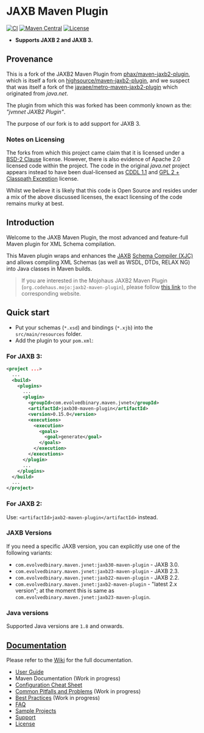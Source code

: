 # JAXB Maven Plugin

[![CI](https://github.com/evolvedbinary/maven-jaxb2-plugin/workflows/CI/badge.svg)](https://github.com/evolvedbinary/jvnet-jaxb-maven-plugin/actions?query=workflow%3ACI)
[![Maven Central](https://img.shields.io/maven-central/v/com.evolvedbinary.maven.jvnet/jaxb-maven-plugin-project.svg?label=Maven%20Central)](https://search.maven.org/search?q=g:%22com.evolvedbinary.maven.jvnet%22%20AND%20a:%22jaxb-maven-plugin-project%22)
[![License](https://img.shields.io/badge/license-BSD%202-blue.svg)](https://opensource.org/licenses/BSD-2-Clause)

* **Supports JAXB 2 and JAXB 3.**

## Provenance
This is a fork of the JAXB2 Maven Plugin from [phax/maven-jaxb2-plugin](https://github.com/phax/maven-jaxb2-plugin),
which is itself a fork on [highsource/maven-jaxb2-plugin](https://github.com/highsource/maven-jaxb2-plugin), and we suspect
that was itself a fork of the [javaee/metro-maven-jaxb2-plugin](https://github.com/javaee/metro-maven-jaxb2-plugin) which originated
from *java.net*.

The plugin from which this was forked has been commonly known as the: *"jvmnet JAXB2 Plugin"*.

The purpose of our fork is to add support for JAXB 3.

### Notes on Licensing
The forks from which this project came claim that it is licensed under a [BSD-2 Clause](https://opensource.org/licenses/BSD-2-Clause) license.
However, there is also evidence of Apache 2.0 licensed code within the project. The code in the original
*java.net* project appears instead to have been dual-licensed as [CDDL 1.1](https://spdx.org/licenses/CDDL-1.1.html) and [GPL 2 + Classpath Exception](https://openjdk.java.net/legal/gplv2+ce.html) license.

Whilst we believe it is likely that this code is Open Source and resides under a mix of the above discussed licenses, the exact licensing of
the code remains murky at best. 

## Introduction

Welcome to the JAXB Maven Plugin, the most advanced and feature-full Maven plugin for XML Schema compilation.

This Maven plugin wraps and enhances the [JAXB](https://jaxb.java.net/) [Schema Compiler (XJC)](http://docs.oracle.com/javase/6/docs/technotes/tools/share/xjc.html) and allows
compiling XML Schemas (as well as WSDL, DTDs, RELAX NG) into Java classes in Maven builds.

> If you are interested in the Mojohaus JAXB2 Maven Plugin (`org.codehaus.mojo:jaxb2-maven-plugin`),
> please follow [this link](https://github.com/mojohaus/jaxb2-maven-plugin) to the corresponding website.

## Quick start

* Put your schemas (`*.xsd`) and bindings (`*.xjb`) into the `src/main/resources` folder.
* Add the plugin to your `pom.xml`:

### For JAXB 3:
```xml
<project ...>
  ...
  <build>
    <plugins>
      ...
      <plugin>
        <groupId>com.evolvedbinary.maven.jvnet</groupId>
        <artifactId>jaxb30-maven-plugin</artifactId>
        <version>0.15.0</version>
        <executions>
          <execution>
            <goals>
              <goal>generate</goal>
            </goals>
          </execution>
        </executions>
      </plugin>
      ...
    </plugins>
  </build>
  ...
</project>
```

### For JAXB 2:
Use: `<artifactId>jaxb2-maven-plugin</artifactId>` instead.

### JAXB Versions

If you need a specific JAXB version, you can explicitly use one of the following variants:

* `com.evolvedbinary.maven.jvnet:jaxb30-maven-plugin` - JAXB 3.0.
* `com.evolvedbinary.maven.jvnet:jaxb23-maven-plugin` - JAXB 2.3.
* `com.evolvedbinary.maven.jvnet:jaxb22-maven-plugin` - JAXB 2.2.
* `com.evolvedbinary.maven.jvnet:jaxb2-maven-plugin` - "latest 2.x version"; at the moment this is same as `com.evolvedbinary.maven.jvnet:jaxb23-maven-plugin`.

### Java versions

Supported Java versions are `1.8` and onwards.

## [Documentation](https://github.com/highsource/maven-jaxb2-plugin/wiki)

Please refer to the [Wiki](https://github.com/highsource/maven-jaxb2-plugin/wiki) for the full documentation.

* [User Guide](https://github.com/highsource/maven-jaxb2-plugin/wiki/User-Guide)
* Maven Documentation  (Work in progress)
* [Configuration Cheat Sheet](https://github.com/highsource/maven-jaxb2-plugin/wiki/Configuration-Cheat-Sheet)
* [Common Pitfalls and Problems](https://github.com/highsource/maven-jaxb2-plugin/wiki/Common-Pitfalls-and-Problems) (Work in progress)
* [Best Practices](https://github.com/highsource/maven-jaxb2-plugin/wiki/Best-Practices) (Work in progress)
* [FAQ](https://github.com/highsource/maven-jaxb2-plugin/wiki/FAQ)
* [Sample Projects](https://github.com/highsource/maven-jaxb2-plugin/wiki/Sample-Projects)
* [Support](https://github.com/highsource/maven-jaxb2-plugin/wiki/Support)
* [License](https://github.com/evolvedbinary/jvnet-jaxb-maven-plugin/blob/main/LICENSE)